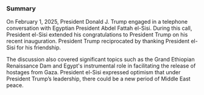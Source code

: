 ### Summary

On February 1, 2025, President Donald J. Trump engaged in a telephone conversation with Egyptian President Abdel Fattah el-Sisi. During this call, President el-Sisi extended his congratulations to President Trump on his recent inauguration. President Trump reciprocated by thanking President el-Sisi for his friendship.

The discussion also covered significant topics such as the Grand Ethiopian Renaissance Dam and Egypt's instrumental role in facilitating the release of hostages from Gaza. President el-Sisi expressed optimism that under President Trump’s leadership, there could be a new period of Middle East peace.